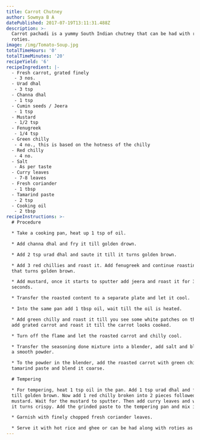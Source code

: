 ```yaml
---
title: Carrot Chutney
author: Sowmya B A
datePublished: 2017-07-19T13:11:31.488Z
description: >-
  Carrot pachadi is a yummy South Indian chutney that can be had with rice or
  roties.
image: /img/Tomato-Soup.jpg
totalTimeHours: '0'
totalTimeMinutes: '20'
recipeYield: '6'
recipeIngredient: |-
  - Fresh carrot, grated finely
   - 3 nos.
  - Urad dhal
   - 3 tsp
  - Channa dhal
   - 1 tsp
  - Cumin seeds / Jeera
   - 1 tsp
  - Mustard
   - 1/2 tsp
  - Fenugreek
   - 1/4 tsp
  - Green chilly 
   - 4 no., this is based on the hotness of the chilly
  - Red chilly
   - 4 no.
  - Salt
   - As per taste
  - Curry leaves
   - 7-8 leaves
  - Fresh coriander
   - 1 tbsp
  - Tamarind paste
   - 2 tsp
  - Cooking oil
   - 2 tbsp
recipeInstructions: >-
  # Procedure

  * Take a cooking pan, heat up 1 tsp of oil.

  * Add channa dhal and fry it till golden drown.

  * Add 2 tsp urad dhal and saute it till it turns golden brown.

  * Add 3 red chillies and roast it. Add fenugreek and continue roasting till
  that turns golden brown.

  * Add mustard, once it starts to sputter add jeera and roast it for 30
  seconds.

  * Transfer the roasted content to a separate plate and let it cool.

  * Into the same pan add 1 tbsp oil, wait till the oil is heated.

  * Add green chilly and roast it till you see some white patches on them. Now
  add grated carrot and roast it till the carrot looks cooked.

  * Turn off the flame and let the roasted carrot and chilly cool.

  * Transfer the seasoning done mixture into a blender, add salt and blend it to
  a smooth powder.

  * To the powder in the blender, add the roasted carrot with green chilly and
  tamarind paste and blend it coarse.

  # Tempering

  * For tempering, heat 1 tsp oil in the pan. Add 1 tsp urad dhal and fry it
  till golden brown. Now add 1 red chilly broken into 2 pieces followed by
  mustard. Wait for the mustard to sputter. Then add curry leaves and wait till
  it turns crispy. Add the grinded paste to the tempering pan and mix it well.

  * Garnish with finely chopped fresh coriander leaves.

  * Serve it with hot rice and ghee or can be had along with roties as side dish
---
```


